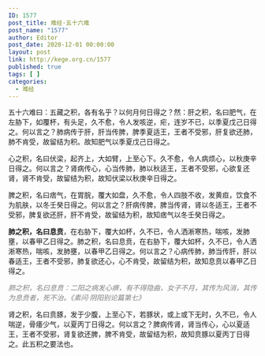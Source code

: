 ```yaml
---
ID: 1577
post_title: 难经·五十六难
post_name: "1577"
author: Editor
post_date: 2020-12-01 00:00:00
layout: post
link: http://kege.org.cn/1577
published: true
tags: [ ]
categories:
  - 难经
---
```

五十六难曰：五藏之积，各有名乎？以何月何日得之？然：肝之积，名曰肥气，在左胁下，如覆杯，有头足，久不愈，令人发咳逆，疟，连岁不已，以季夏戊己日得之。何以言之？肺病传于肝，肝当传脾，脾季夏适王，王者不受邪，肝复欲还肺，肺不肯受，故留结为积。故知肥气以季夏戊己日得之。

心之积，名曰伏梁，起齐上，大如臂，上至心下。久不愈，令人病烦心，以秋庚辛日得之。何以言之？肾病传心，心当传肺，肺以秋适王，王者不受邪，心欲复还肾，肾不肯受，故留结为积，故知伏梁以秋庚辛日得之。

脾之积，名曰痞气，在胃脘，覆大如盘，久不愈，令人四肢不收，发黄疸，饮食不为肌肤，以冬壬癸日得之。何以言之？肝病传脾，脾当传肾，肾以冬适王，王者不受邪，脾复欲还肝，肝不肯受，故留结为积，故知痞气以冬壬癸日得之。

<strong>肺之积，名曰息贲</strong>，在右胁下，覆大如杯，久不已，令人洒淅寒热，喘咳，发肺壅，以春甲乙日得之。肺之积，名曰息贲，在右胁下，覆大如杯，久不已，令人洒淅寒热，喘咳，发肺壅，以春甲乙日得之。何以言之？心病传肺，肺当传肝，肝以春适王，王者不受邪，肺复欲还心，心不肯受，故留结为积，故知息贲以春甲乙日得之。

<span style="color: #808080;"><em>肺之积，名曰息贲：二阳之病发心痹，有不得隐曲，女子不月，其传为风消，其传为息贲者，死不治。《素问·阴阳别论篇第七》</em></span>

肾之积，名曰贲豚，发于少腹，上至心下，若豚状，或上或下无时，久不已，令人喘逆，骨痿少气，以夏丙丁日得之。何以言之？脾病传肾，肾当传心，心以夏适王，王者不受邪，肾复欲还脾，脾不肯受，故留结为积，故知贲豚以夏丙丁日得之。此五积之要法也。